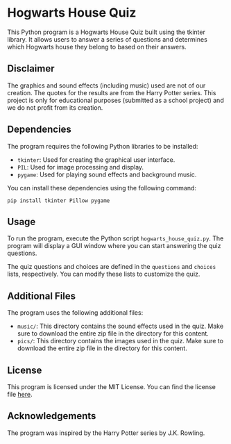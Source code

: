 # Hogwarts House Quiz

This Python program is a Hogwarts House Quiz built using the tkinter library. It allows users to answer a series of questions and determines which Hogwarts house they belong to based on their answers.

## Disclaimer

The graphics and sound effects (including music) used are not of our creation. The quotes for the results are from the Harry Potter series. This project is only for educational purposes (submitted as a school project) and we do not profit from its creation.

## Dependencies

The program requires the following Python libraries to be installed:

- `tkinter`: Used for creating the graphical user interface.
- `PIL`: Used for image processing and display.
- `pygame`: Used for playing sound effects and background music.

You can install these dependencies using the following command:
```
pip install tkinter Pillow pygame
```
## Usage

To run the program, execute the Python script `hogwarts_house_quiz.py`. The program will display a GUI window where you can start answering the quiz questions.

The quiz questions and choices are defined in the `questions` and `choices` lists, respectively. You can modify these lists to customize the quiz.

## Additional Files

The program uses the following additional files:

- `music/`: This directory contains the sound effects used in the quiz. Make sure to download the entire zip file in the directory for this content.
- `pics/`: This directory contains the images used in the quiz. Make sure to download the entire zip file in the directory for this content.

## License

This program is licensed under the MIT License. You can find the license file [here](/LICENSE).

## Acknowledgements

The program was inspired by the Harry Potter series by J.K. Rowling.
